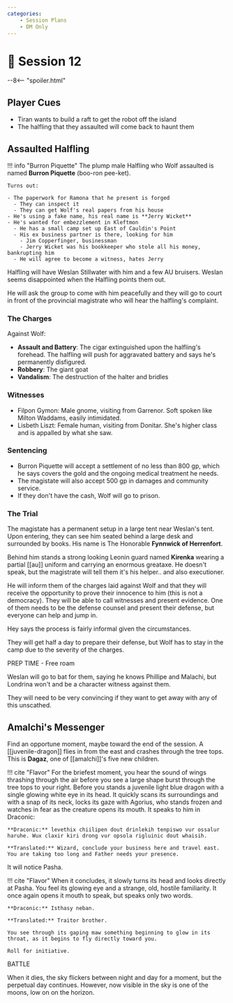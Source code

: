```yaml
---
categories:
    - Session Plans
    - DM Only
---
```


# 🔐 Session 12

--8<-- "spoiler.html"

## Player Cues

- Tiran wants to build a raft to get the robot off the island
- The halfling that they assaulted will come back to haunt them

## Assaulted Halfling

!!! info "Burron Piquette"
    The plump male Halfling who Wolf assaulted is named **Burron Piquette** (boo-ron pee-ket).

    Turns out:

    - The paperwork for Ramona that he present is forged
      - They can inspect it
      - They can get Wolf's real papers from his house
    - He's using a fake name, his real name is **Jerry Wicket**
    - He's wanted for embezzlement in Kleftmon
      - He has a small camp set up East of Cauldin's Point
      - His ex business partner is there, looking for him
        - Jim Copperfinger, businessman
        - Jerry Wicket was his bookkeeper who stole all his money, bankrupting him
      - He will agree to become a witness, hates Jerry

Halfling will have Weslan Stillwater with him and a few AU bruisers. Weslan seems disappointed when the Halfling points them out.

He will ask the group to come with him peacefully and they will go to court in front of the provincial magistrate who will hear the halfling's complaint.

### The Charges

Against Wolf:

- **Assault and Battery**: The cigar extinguished upon the halfling's forehead. The halfling will push for aggravated battery and says he's permanently disfigured.
- **Robbery**: The giant goat
- **Vandalism**: The destruction of the halter and bridles

### Witnesses

- Filpon Gymon: Male gnome, visiting from Garrenor. Soft spoken like Milton Waddams, easily intimidated.
- Lisbeth Liszt: Female human, visiting from Donitar. She's higher class and is appalled by what she saw.

### Sentencing

- Burron Piquette will accept a settlement of no less than 800 gp, which he says covers the gold and the ongoing medical treatment he needs.
- The magistate will also accept 500 gp in damages and community service.
- If they don't have the cash, Wolf will go to prison.

### The Trial

The magistate has a permanent setup in a large tent near Weslan's tent. Upon entering, they can see him seated behind a large desk and surrounded by books. His name is The Honorable **Fynnwick of Herrenfort**.

Behind him stands a strong looking Leonin guard named **Kirenka** wearing a partial [[au]] uniform and carrying an enormous greataxe. He doesn't speak, but the magistrate will tell them it's his helper.. and also executioner.

He will inform them of the charges laid against Wolf and that they will receive the opportunity to prove their innocence to him (this is not a democracy). They will be able to call witnesses and present evidence. One of them needs to be the defense counsel and present their defense, but everyone can help and jump in.

Hey says the process is fairly informal given the circumstances.

They will get half a day to prepare their defense, but Wolf has to stay in the camp due to the severity of the charges.

PREP TIME - Free roam

Weslan will go to bat for them, saying he knows Phillipe and Malachi, but Londrina won't and be a character witness against them.

They will need to be very convincing if they want to get away with any of this unscathed.

## Amalchi's Messenger

Find an opportune moment, maybe toward the end of the session. A [[juvenile-dragon]] flies in from the east and crashes through the tree tops. This is **Dagaz**, one of [[amalchi]]'s five new children.

!!! cite "Flavor"
    For the briefest moment, you hear the sound of wings thrashing through the air before you see a large shape burst through the tree tops to your right. Before you stands a juvenile light blue dragon with a single glowing white eye in its head. It quickly scans its surroundings and with a snap of its neck, locks its gaze with Agorius, who stands frozen and watches in fear as the creature opens its mouth. It speaks to him in Draconic:

    **Draconic:** levethix chiilipen dout drinlekih tenpiswo vur ossalur haruhe. Wux claxir kiri drong vur opsola rigluinic dout whaisih.

    **Translated:** Wizard, conclude your business here and travel east. You are taking too long and Father needs your presence.

It will notice Pasha.

!!! cite "Flavor"
    When it concludes, it slowly turns its head and looks directly at Pasha. You feel its glowing eye and a strange, old, hostile familiarity. It once again opens it mouth to speak, but speaks only two words.

    **Draconic:** Isthasy neban.

    **Translated:** Traitor brother.

    You see through its gaping maw something beginning to glow in its throat, as it begins to fly directly toward you.

    Roll for initiative.

BATTLE

When it dies, the sky flickers between night and day for a moment, but the perpetual day continues. However, now visible in the sky is one of the moons, low on on the horizon.
